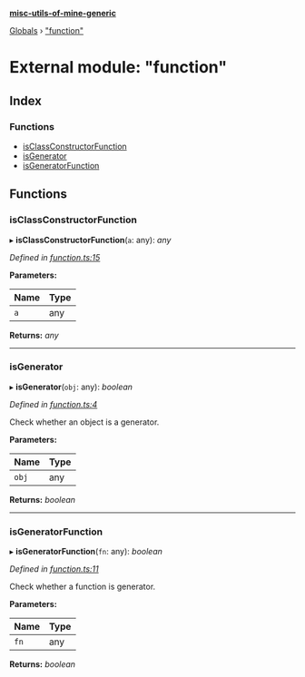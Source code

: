 **[misc-utils-of-mine-generic](../README.md)**

[Globals](../globals.md) › ["function"](_function_.md)

# External module: "function"

## Index

### Functions

* [isClassConstructorFunction](_function_.md#isclassconstructorfunction)
* [isGenerator](_function_.md#isgenerator)
* [isGeneratorFunction](_function_.md#isgeneratorfunction)

## Functions

###  isClassConstructorFunction

▸ **isClassConstructorFunction**(`a`: any): *any*

*Defined in [function.ts:15](https://github.com/cancerberoSgx/misc-utils-of-mine/blob/1cdf757/misc-utils-of-mine-generic/src/function.ts#L15)*

**Parameters:**

Name | Type |
------ | ------ |
`a` | any |

**Returns:** *any*

___

###  isGenerator

▸ **isGenerator**(`obj`: any): *boolean*

*Defined in [function.ts:4](https://github.com/cancerberoSgx/misc-utils-of-mine/blob/1cdf757/misc-utils-of-mine-generic/src/function.ts#L4)*

Check whether an object is a generator.

**Parameters:**

Name | Type |
------ | ------ |
`obj` | any |

**Returns:** *boolean*

___

###  isGeneratorFunction

▸ **isGeneratorFunction**(`fn`: any): *boolean*

*Defined in [function.ts:11](https://github.com/cancerberoSgx/misc-utils-of-mine/blob/1cdf757/misc-utils-of-mine-generic/src/function.ts#L11)*

Check whether a function is generator.

**Parameters:**

Name | Type |
------ | ------ |
`fn` | any |

**Returns:** *boolean*